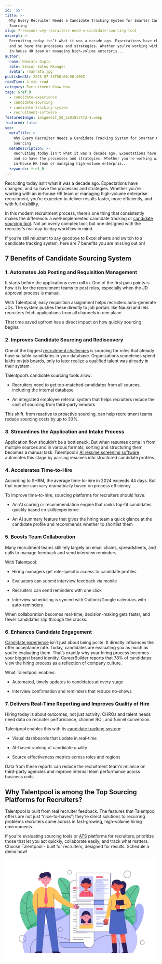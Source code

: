 ```yaml
---
id: '55'
title: >-
  Why Every Recruiter Needs a Candidate Tracking System for Smarter Candidate
  Sourcing
slug: 7-reasons-why-recruiters-need-a-candidate-sourcing-tool
excerpt: >-
  Recruiting today isn’t what it was a decade ago. Expectations have changed,
  and so have the processes and strategies. Whether you’re working with an
  in-house HR team or managing high-volume enterpris...
author:
  name: Namrata Gupta
  role: Senior Sales Manager
  avatar: /namrata.jpg
publishedAt: 2025-07-24T00:00:00.000Z
readTime: 4 min read
category: Recruitment Know How
tags: &ref_0
  - candidate-experience
  - candidate-sourcing
  - candidate-tracking-system
  - recruitment-software
featuredImage: imageedit_59_5201837472-1.webp
featured: false
seo:
  metaTitle: >-
    Why Every Recruiter Needs a Candidate Tracking System for Smarter Candidate
    Sourcing
  metaDescription: >-
    Recruiting today isn’t what it was a decade ago. Expectations have changed,
    and so have the processes and strategies. Whether you’re working with an
    in-house HR team or managing high-volume enterpris...
  keywords: *ref_0
---
```


Recruiting today isn’t what it was a decade ago. Expectations have changed, and so have the processes and strategies. Whether you’re working with an in-house HR team or managing high-volume enterprise recruitment, you’re expected to deliver results faster, more efficiently, and with full visibility.  

In this modern recruitment process, there’s one thing that consistently makes the difference: a well-implemented candidate tracking or [candidate sourcing tool](https://www.thetalentpool.ai). Not an overly complex tool, but one designed with the recruiter’s real day-to-day workflow in mind.  

If you’re still reluctant to say goodbye to Excel sheets and switch to a candidate tracking system, here are 7 benefits you are missing out on!  

## **7 Benefits of Candidate Sourcing System**  

### **1\. Automates Job Posting and Requisition Management**  

It starts before the applications even roll in. One of the first pain points is how it is for the recruitment teams to post roles, especially when the JD approval process is manual.   

With Talentpool, easy requisition assignment helps recruiters auto-generate JDs. The system pushes these directly to job portals like Naukri and lets recruiters fetch applications from all channels in one place.  

That time saved upfront has a direct impact on how quickly sourcing begins.  

### **2\. Improves Candidate Sourcing and Rediscovery**  

One of the biggest [recruitment challenges](https://www.thetalentpool.ai/blogs/overcoming-recruitment-challenges-in-india-a-technology-driven-approach) is sourcing for roles that already have suitable candidates in your database. Organizations sometimes spend lakhs on job boards, only to later realize a qualified talent was already in their system.  

Talentpool’s candidate sourcing tools allow:  

- Recruiters need to get top-matched candidates from all sources, including the internal database  

- An integrated employee referral system that helps recruiters reduce the cost of sourcing from third-party vendors  

This shift, from reactive to proactive sourcing, can help recruitment teams reduce sourcing costs by up to 30%.  

### **3\. Streamlines the Application and Intake Process**  

Application flow shouldn’t be a bottleneck. But when resumes come in from multiple sources and in various formats, sorting and structuring them becomes a manual task. Talentpool’s [AI resume screening software](https://www.thetalentpool.ai/blogs/the-future-of-hiring-will-ai-resume-screening-software-replace-recruiters) automates this stage by parsing resumes into structured candidate profiles  

### **4\. Accelerates Time-to-Hire**  

According to SHRM, the average time-to-hire in 2024 exceeds 44 days. But that number can vary dramatically based on process efficiency.  

To improve time-to-hire, sourcing platforms for recruiters should have:  

- An AI scoring or recommendation engine that ranks top-fit candidates quickly based on skill/experience  

- An AI summary feature that gives the hiring team a quick glance at the candidate profile and recommends whether to shortlist them  

### **5\. Boosts Team Collaboration**  

Many recruitment teams still rely largely on email chains, spreadsheets, and calls to manage feedback and send interview reminders.  

With Talentpool:  

- Hiring managers get role-specific access to candidate profiles  

- Evaluators can submit interview feedback via mobile  

- Recruiters can send reminders with one click  

- Interview scheduling is synced with Outlook/Google calendars with auto-reminders  

When collaboration becomes real-time, decision-making gets faster, and fewer candidates slip through the cracks.  

### **6\. Enhances Candidate Engagement**  

[Candidate experience](https://www.thetalentpool.ai/blogs/creating-positive-candidate-experience-actionable-tips) isn’t just about being polite. It directly influences the offer acceptance rate. Today, candidates are evaluating you as much as you’re evaluating them. That’s exactly why your hiring process becomes your biggest brand identity. CareerBuilder reports that 78% of candidates view the hiring process as a reflection of company culture.  

What Talentpool enables:  

- Automated, timely updates to candidates at every stage  

- Interview confirmation and reminders that reduce no-shows  

### **7\. Delivers Real-Time Reporting and Improves Quality of Hire**  

Hiring today is about outcomes, not just activity. CHROs and talent heads need data on recruiter performance, channel ROI, and funnel conversion.  

Talentpool enables this with its [candidate tracking system](https://www.thetalentpool.ai/blogs/the-pros-and-cons-of-cloud-based-candidate-tracking-systems):  

- Visual dashboards that update in real-time  

- AI-based ranking of candidate quality  

- Source effectiveness metrics across roles and regions  

Data from these reports can reduce the recruitment team's reliance on third-party agencies and improve internal team performance across business units.  

## **Why Talentpool is among the Top Sourcing Platforms for Recruiters?** 

Talentpool is built from real recruiter feedback. The features that Talentpool offers are not just “nice-to-haves”; they’re direct solutions to recurring problems recruiters come across in fast-growing, high-volume hiring environments.  

If you're evaluating sourcing tools or [ATS](https://www.thetalentpool.ai/blogs/choosing-the-right-ats-key-features-to-look-for-in-2025) platforms for recruiters, prioritize those that let you act quickly, collaborate easily, and track what matters. Choose Talentpool - built for recruiters, designed for results. Schedule a demo now!  

![](images/imageedit_59_5201837472-1-1024x683.webp)
